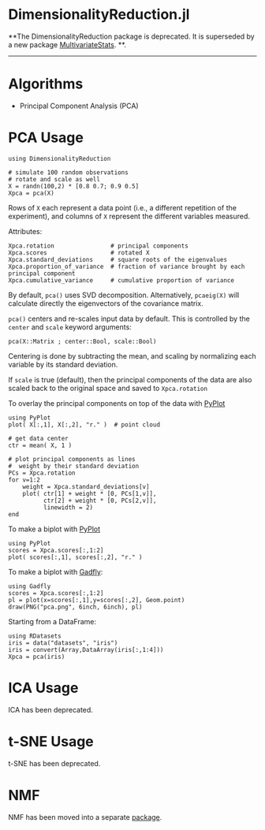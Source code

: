 DimensionalityReduction.jl
==========================

**The DimensionalityReduction package is deprecated. It is superseded by a new package [MultivariateStats](https://github.com/JuliaStats/MultivariateStats.jl). **.

---

# Algorithms

* Principal Component Analysis (PCA)

# PCA Usage

    using DimensionalityReduction

    # simulate 100 random observations
    # rotate and scale as well
    X = randn(100,2) * [0.8 0.7; 0.9 0.5]
    Xpca = pca(X)

Rows of `X` each represent a data point (i.e., a different repetition of the experiment),
and columns of `X` represent the different variables measured.

Attributes:

    Xpca.rotation                # principal components
    Xpca.scores                  # rotated X
    Xpca.standard_deviations     # square roots of the eigenvalues
    Xpca.proportion_of_variance  # fraction of variance brought by each principal component
    Xpca.cumulative_variance     # cumulative proportion of variance

By default, `pca()` uses SVD decomposition. Alternatively, `pcaeig(X)` will calculate
directly the eigenvectors of the covariance matrix.

`pca()` centers and re-scales input data by default.
This is controlled by the `center` and `scale` keyword arguments:

	pca(X::Matrix ; center::Bool, scale::Bool)

Centering is done by subtracting the mean, and scaling by normalizing each variable by its
standard deviation.

If `scale` is true (default), then the principal components of the data are also
scaled back to the original space and saved to `Xpca.rotation`

To overlay the principal components on top of the data with [PyPlot](https://github.com/stevengj/PyPlot.jl)

	using PyPlot
	plot( X[:,1], X[:,2], "r." )  # point cloud

	# get data center
	ctr = mean( X, 1 )

	# plot principal components as lines
	#  weight by their standard deviation
	PCs = Xpca.rotation
	for v=1:2
		weight = Xpca.standard_deviations[v]
		plot( ctr[1] + weight * [0, PCs[1,v]], 
			  ctr[2] + weight * [0, PCs[2,v]],
			  linewidth = 2)
	end



To make a biplot with [PyPlot](https://github.com/stevengj/PyPlot.jl)

	using PyPlot
	scores = Xpca.scores[:,1:2]
	plot( scores[:,1], scores[:,2], "r." )


To make a biplot with [Gadfly](http://dcjones.github.io/Gadfly.jl/):

    using Gadfly
    scores = Xpca.scores[:,1:2]
    pl = plot(x=scores[:,1],y=scores[:,2], Geom.point)
    draw(PNG("pca.png", 6inch, 6inch), pl)

Starting from a DataFrame:

    using RDatasets
    iris = data("datasets", "iris")
    iris = convert(Array,DataArray(iris[:,1:4]))
    Xpca = pca(iris)

# ICA Usage

ICA has been deprecated.

# t-SNE Usage

t-SNE has been deprecated.

# NMF

NMF has been moved into a separate [package](https://github.com/JuliaStats/NMF.jl).
